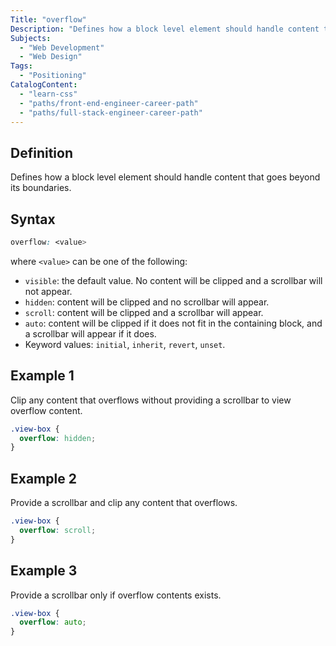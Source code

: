 ```yaml
---
Title: "overflow"
Description: "Defines how a block level element should handle content that goes beyond its boundaries."
Subjects:
  - "Web Development"
  - "Web Design"
Tags:
  - "Positioning"
CatalogContent:
  - "learn-css"
  - "paths/front-end-engineer-career-path"
  - "paths/full-stack-engineer-career-path"
---
```


## Definition

Defines how a block level element should handle content that goes beyond its boundaries.

## Syntax

```css
overflow: <value>
```

where `<value>` can be one of the following:

- `visible`: the default value. No content will be clipped and a scrollbar will not appear.
- `hidden`: content will be clipped and no scrollbar will appear.
- `scroll`: content will be clipped and a scrollbar will appear.
- `auto`: content will be clipped if it does not fit in the containing block, and a scrollbar will appear if it does.
- Keyword values: `initial`, `inherit`, `revert`, `unset`.


## Example 1

Clip any content that overflows without providing a scrollbar to view overflow content.

```css
.view-box {
  overflow: hidden;
}
```

## Example 2

Provide a scrollbar and clip any content that overflows.

```css
.view-box {
  overflow: scroll;
}
```

## Example 3

Provide a scrollbar only if overflow contents exists.

```css
.view-box {
  overflow: auto;
}
```